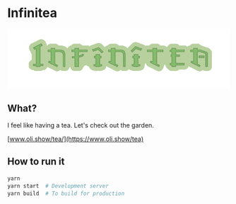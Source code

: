 # Infinitea

![Infinitea](static/img/logo.png?raw=true)

## What?

I feel like having a tea. Let's check out the garden.

[www.oli.show/tea/](https://www.oli.show/tea)

## How to run it

```bash
yarn
yarn start  # Development server
yarn build  # To build for production
```
